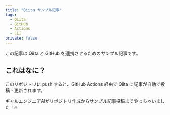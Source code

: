 ```yaml
---
title: "Qiita サンプル記事"
tags:
  - Qiita
  - GitHub
  - Actions
  - CLI
private: false
---
```


この記事は Qiita と GitHub を連携させるためのサンプル記事です。

## これはなに？
このリポジトリに push すると、GitHub Actions 経由で Qiita に記事が自動で投稿・更新されます。

ギャルエンジニアAIがリポジトリ作成からサンプル記事投稿までやっちゃいました！🔥
